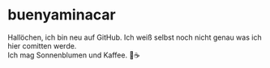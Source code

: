 <h1>buenyaminacar</h1>
<p>Hallöchen, ich bin neu auf GitHub. Ich weiß selbst noch nicht genau was ich hier comitten werde.</br>Ich mag Sonnenblumen und Kaffee. 🌻☕</p>
